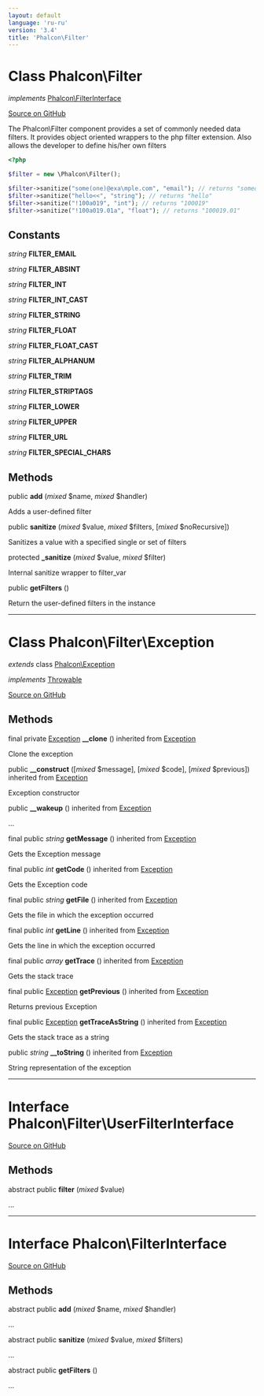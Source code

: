 ```yaml
---
layout: default
language: 'ru-ru'
version: '3.4'
title: 'Phalcon\Filter'
---
```

# Class **Phalcon\Filter**

*implements* [Phalcon\FilterInterface](/3.4/en/api/Phalcon_Filter)

<a href="https://github.com/phalcon/cphalcon/tree/v3.4.0/phalcon/filter.zep" class="btn btn-default btn-sm">Source on GitHub</a>

The Phalcon\Filter component provides a set of commonly needed data filters. It provides
object oriented wrappers to the php filter extension. Also allows the developer to
define his/her own filters

```php
<?php

$filter = new \Phalcon\Filter();

$filter->sanitize("some(one)@exa\mple.com", "email"); // returns "someone@example.com"
$filter->sanitize("hello<<", "string"); // returns "hello"
$filter->sanitize("!100a019", "int"); // returns "100019"
$filter->sanitize("!100a019.01a", "float"); // returns "100019.01"

```


## Constants
*string* **FILTER_EMAIL**

*string* **FILTER_ABSINT**

*string* **FILTER_INT**

*string* **FILTER_INT_CAST**

*string* **FILTER_STRING**

*string* **FILTER_FLOAT**

*string* **FILTER_FLOAT_CAST**

*string* **FILTER_ALPHANUM**

*string* **FILTER_TRIM**

*string* **FILTER_STRIPTAGS**

*string* **FILTER_LOWER**

*string* **FILTER_UPPER**

*string* **FILTER_URL**

*string* **FILTER_SPECIAL_CHARS**

## Methods
public  **add** (*mixed* $name, *mixed* $handler)

Adds a user-defined filter



public  **sanitize** (*mixed* $value, *mixed* $filters, [*mixed* $noRecursive])

Sanitizes a value with a specified single or set of filters



protected  **_sanitize** (*mixed* $value, *mixed* $filter)

Internal sanitize wrapper to filter_var



public  **getFilters** ()

Return the user-defined filters in the instance




<hr>

# Class **Phalcon\Filter\Exception**

*extends* class [Phalcon\Exception](/3.4/en/api/Phalcon_Exception)

*implements* [Throwable](https://php.net/manual/en/class.throwable.php)

<a href="https://github.com/phalcon/cphalcon/tree/v3.4.0/phalcon/filter/exception.zep" class="btn btn-default btn-sm">Source on GitHub</a>

## Methods
final private [Exception](https://php.net/manual/en/class.exception.php) **__clone** () inherited from [Exception](https://php.net/manual/en/class.exception.php)

Clone the exception



public  **__construct** ([*mixed* $message], [*mixed* $code], [*mixed* $previous]) inherited from [Exception](https://php.net/manual/en/class.exception.php)

Exception constructor



public  **__wakeup** () inherited from [Exception](https://php.net/manual/en/class.exception.php)

...


final public *string* **getMessage** () inherited from [Exception](https://php.net/manual/en/class.exception.php)

Gets the Exception message



final public *int* **getCode** () inherited from [Exception](https://php.net/manual/en/class.exception.php)

Gets the Exception code



final public *string* **getFile** () inherited from [Exception](https://php.net/manual/en/class.exception.php)

Gets the file in which the exception occurred



final public *int* **getLine** () inherited from [Exception](https://php.net/manual/en/class.exception.php)

Gets the line in which the exception occurred



final public *array* **getTrace** () inherited from [Exception](https://php.net/manual/en/class.exception.php)

Gets the stack trace



final public [Exception](https://php.net/manual/en/class.exception.php) **getPrevious** () inherited from [Exception](https://php.net/manual/en/class.exception.php)

Returns previous Exception



final public [Exception](https://php.net/manual/en/class.exception.php) **getTraceAsString** () inherited from [Exception](https://php.net/manual/en/class.exception.php)

Gets the stack trace as a string



public *string* **__toString** () inherited from [Exception](https://php.net/manual/en/class.exception.php)

String representation of the exception




<hr>

# Interface **Phalcon\Filter\UserFilterInterface**

<a href="https://github.com/phalcon/cphalcon/tree/v3.4.0/phalcon/filter/userfilterinterface.zep" class="btn btn-default btn-sm">Source on GitHub</a>

## Methods
abstract public  **filter** (*mixed* $value)

...



<hr>

# Interface **Phalcon\FilterInterface**

<a href="https://github.com/phalcon/cphalcon/tree/v3.4.0/phalcon/filterinterface.zep" class="btn btn-default btn-sm">Source on GitHub</a>

## Methods
abstract public  **add** (*mixed* $name, *mixed* $handler)

...


abstract public  **sanitize** (*mixed* $value, *mixed* $filters)

...


abstract public  **getFilters** ()

...



